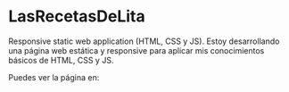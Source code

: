 # LasRecetasDeLita
Responsive static web application (HTML, CSS y JS). Estoy desarrollando una página web estática y responsive para aplicar mis conocimientos básicos de HTML, CSS y JS.

Puedes ver la página en:
